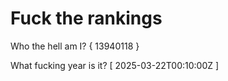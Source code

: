 # Fuck the rankings

Who the hell am I?
{ 13940118 }

What fucking year is it?
[ 2025-03-22T00:10:00Z ]
